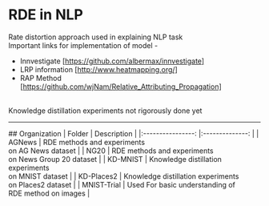 # RDE in NLP
Rate distortion approach used in explaining NLP task <br>
Important links for implementation of model - <br>
* Innvestigate [https://github.com/albermax/innvestigate]
* LRP information [http://www.heatmapping.org/]
* RAP Method [https://github.com/wjNam/Relative_Attributing_Propagation]
<br>
Knowledge distillation experiments not rigorously done yet <hr>
## Organization
| Folder 	          |  Description  	|
|:----------------:	|:--------------:	|
| AGNews 	          |  RDE methods and experiments <br> on AG News dataset  	|
| NG20             	|  RDE methods and experiments <br> on News Group 20 dataset   	|
| KD-MNIST    	    |  Knowledge distillation experiments <br> on MNIST dataset 	| 
| KD-Places2        |  Knowledge distillation experiments <br> on Places2 dataset |
|    MNIST-Trial    |  Used For basic understanding of<br> RDE method on images |
